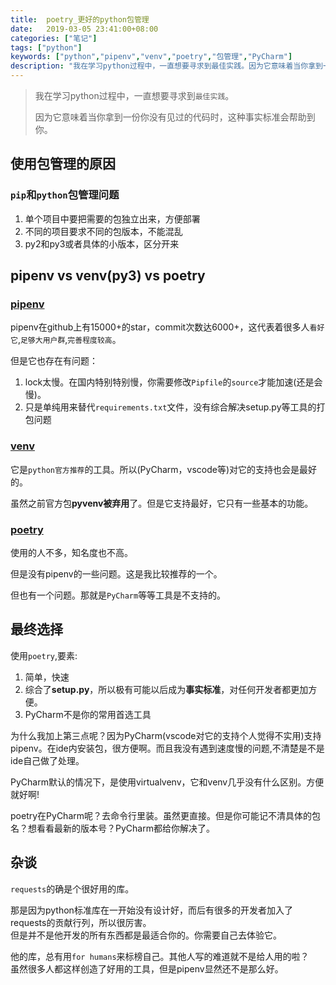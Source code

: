 ```yaml
---
title:  poetry_更好的python包管理
date:   2019-03-05 23:41:00+08:00
categories: ["笔记"]
tags: ["python"]
keywords: ["python","pipenv","venv","poetry","包管理","PyCharm"]
description: "我在学习python过程中，一直想要寻求到最佳实践。因为它意味着当你拿到一份你没有见过的代码时，这种事实标准会帮助到你"
---
```


> 我在学习python过程中，一直想要寻求到`最佳实践`。
>
> 因为它意味着当你拿到一份你没有见过的代码时，这种事实标准会帮助到你。

## 使用包管理的原因

### `pip`和`python`包管理问题

1. 单个项目中要把需要的包独立出来，方便部署
2. 不同的项目要求不同的包版本，不能混乱
3. py2和py3或者具体的小版本，区分开来

## pipenv vs venv(py3) vs poetry

### [pipenv](https://github.com/pypa/pipenv)

pipenv在github上有15000+的star，commit次数达6000+，这代表着很多人`看好它`,`足够大用户群`,`完善程度较高`。

但是它也存在有问题：  

1. lock太慢。在国内特别特别慢，你需要修改`Pipfile`的`source`才能加速(还是会慢)。
2. 只是单纯用来替代`requirements.txt`文件，没有综合解决setup.py等工具的打包问题

### [venv](https://docs.python.org/3/library/venv.html)

它是`python官方推荐`的工具。所以(PyCharm，vscode等)对它的支持也会是最好的。  

虽然之前官方包**pyvenv被弃用**了。但是它支持最好，它只有一些基本的功能。

### [poetry](https://github.com/sdispater/poetry)

使用的人不多，知名度也不高。  

但是没有pipenv的一些问题。这是我比较推荐的一个。  

但也有一个问题。那就是`PyCharm`等等工具是不支持的。

## 最终选择

使用`poetry`,要素:  

1. 简单，快速  
2. 综合了**setup.py**，所以极有可能以后成为**事实标准**，对任何开发者都更加方便。  
3. PyCharm不是你的常用首选工具  

为什么我加上第三点呢？因为PyCharm(vscode对它的支持个人觉得不实用)支持pipenv。在ide内安装包，很方便啊。而且我没有遇到速度慢的问题,不清楚是不是ide自己做了处理。  

PyCharm默认的情况下，是使用virtualvenv，它和venv几乎没有什么区别。方便就好啊!  

poetry在PyCharm呢？去命令行里装。虽然更直接。但是你可能记不清具体的包名？想看看最新的版本号？PyCharm都给你解决了。


## 杂谈

`requests`的确是个很好用的库。  

那是因为python标准库在一开始没有设计好，而后有很多的开发者加入了requests的贡献行列，所以很厉害。  
但是并不是他开发的所有东西都是最适合你的。你需要自己去体验它。  

他的库，总有用`for humans`来标榜自己。其他人写的难道就不是给人用的啦？  
虽然很多人都这样创造了好用的工具，但是pipenv显然还不是那么好。
